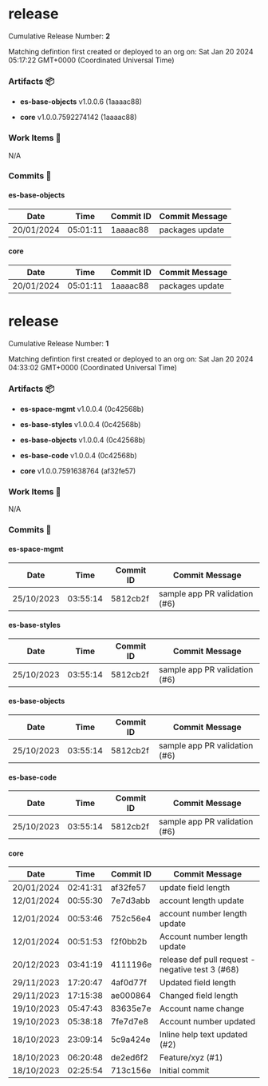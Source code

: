 
<a id=bffdfbadfaedfe1bfb06bc1bffbdebd7843b225c></a>
# release
 Cumulative Release Number: <b>2</b> 

Matching defintion first created or deployed to an org on: Sat Jan 20 2024 05:17:22 GMT+0000 (Coordinated Universal Time)
 ### Artifacts :package:
- **es-base-objects**     v1.0.0.6 (1aaaac88)

- **core**     v1.0.0.7592274142 (1aaaac88)

### Work Items :gem:
N/A

### Commits :book:

#### es-base-objects
| Date       | Time     | Commit ID | Commit Message  |
| ---------- | -------- | --------- | --------------- |
| 20/01/2024 | 05:01:11 | 1aaaac88  | packages update |

#### core
| Date       | Time     | Commit ID | Commit Message  |
| ---------- | -------- | --------- | --------------- |
| 20/01/2024 | 05:01:11 | 1aaaac88  | packages update |

<a id=7f60a5708867bda67e73cd2dfc4e71c024a130fe></a>
# release
 Cumulative Release Number: <b>1</b> 

Matching defintion first created or deployed to an org on: Sat Jan 20 2024 04:33:02 GMT+0000 (Coordinated Universal Time)
 ### Artifacts :package:
- **es-space-mgmt**     v1.0.0.4 (0c42568b)

- **es-base-styles**     v1.0.0.4 (0c42568b)

- **es-base-objects**     v1.0.0.4 (0c42568b)

- **es-base-code**     v1.0.0.4 (0c42568b)

- **core**     v1.0.0.7591638764 (af32fe57)

### Work Items :gem:
N/A

### Commits :book:

#### es-space-mgmt
| Date       | Time     | Commit ID | Commit Message                |
| ---------- | -------- | --------- | ----------------------------- |
| 25/10/2023 | 03:55:14 | 5812cb2f  | sample app PR validation (#6) |

#### es-base-styles
| Date       | Time     | Commit ID | Commit Message                |
| ---------- | -------- | --------- | ----------------------------- |
| 25/10/2023 | 03:55:14 | 5812cb2f  | sample app PR validation (#6) |

#### es-base-objects
| Date       | Time     | Commit ID | Commit Message                |
| ---------- | -------- | --------- | ----------------------------- |
| 25/10/2023 | 03:55:14 | 5812cb2f  | sample app PR validation (#6) |

#### es-base-code
| Date       | Time     | Commit ID | Commit Message                |
| ---------- | -------- | --------- | ----------------------------- |
| 25/10/2023 | 03:55:14 | 5812cb2f  | sample app PR validation (#6) |

#### core
| Date       | Time     | Commit ID | Commit Message                                   |
| ---------- | -------- | --------- | ------------------------------------------------ |
| 20/01/2024 | 02:41:31 | af32fe57  | update field length                              |
| 12/01/2024 | 00:55:30 | 7e7d3abb  | account length update                            |
| 12/01/2024 | 00:53:46 | 752c56e4  | account number length update                     |
| 12/01/2024 | 00:51:53 | f2f0bb2b  | Account number length update                     |
| 20/12/2023 | 03:41:19 | 4111196e  | release def pull request - negative test 3 (#68) |
| 29/11/2023 | 17:20:47 | 4af0d77f  | Updated field length                             |
| 29/11/2023 | 17:15:38 | ae000864  | Changed field length                             |
| 19/10/2023 | 05:47:43 | 83635e7e  | Account name change                              |
| 19/10/2023 | 05:38:18 | 7fe7d7e8  | Account number updated                           |
| 18/10/2023 | 23:09:14 | 5c9a424e  | Inline help text updated (#2)                    |
| 18/10/2023 | 06:20:48 | de2ed6f2  | Feature/xyz (#1)                                 |
| 18/10/2023 | 02:25:54 | 713c156e  | Initial commit                                   |
